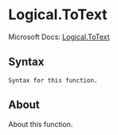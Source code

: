 ---
---

# Logical.ToText

Microsoft Docs: [Logical.ToText](https://docs.microsoft.com/en-us/powerquery-m/logical-totext)

## Syntax

```
Syntax for this function.
```

## About

About this function.

